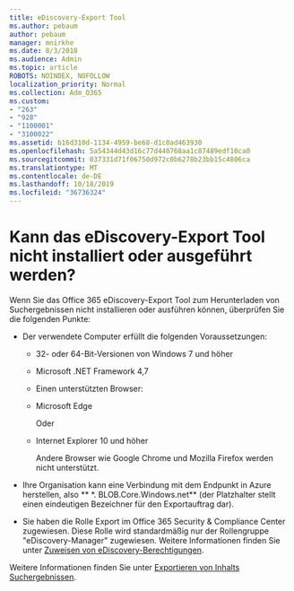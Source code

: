 ```yaml
---
title: eDiscovery-Export Tool
ms.author: pebaum
author: pebaum
manager: mnirkhe
ms.date: 8/3/2018
ms.audience: Admin
ms.topic: article
ROBOTS: NOINDEX, NOFOLLOW
localization_priority: Normal
ms.collection: Adm_O365
ms.custom:
- "263"
- "928"
- "1100001"
- "3100022"
ms.assetid: b16d310d-1134-4959-be68-d1c0ad463930
ms.openlocfilehash: 5a54344d43d16c77d440768aa1c87489edf10ca0
ms.sourcegitcommit: 037331d71f06750d972c0b6278b23bb15c4806ca
ms.translationtype: MT
ms.contentlocale: de-DE
ms.lasthandoff: 10/18/2019
ms.locfileid: "36736324"
---
```

# <a name="cant-install-or-run-the-ediscovery-export-tool"></a>Kann das eDiscovery-Export Tool nicht installiert oder ausgeführt werden?

Wenn Sie das Office 365 eDiscovery-Export Tool zum Herunterladen von Suchergebnissen nicht installieren oder ausführen können, überprüfen Sie die folgenden Punkte:
  
- Der verwendete Computer erfüllt die folgenden Voraussetzungen:

  - 32- oder 64-Bit-Versionen von Windows 7 und höher

  - Microsoft .NET Framework 4,7

  - Einen unterstützten Browser:

  - Microsoft Edge

    Oder

  - Internet Explorer 10 und höher

    Andere Browser wie Google Chrome und Mozilla Firefox werden nicht unterstützt.

- Ihre Organisation kann eine Verbindung mit dem Endpunkt in Azure herstellen, also ** \*. BLOB.Core.Windows.net** (der Platzhalter stellt einen eindeutigen Bezeichner für den Exportauftrag dar).

- Sie haben die Rolle Export im Office 365 Security &amp; Compliance Center zugewiesen. Diese Rolle wird standardmäßig nur der Rollengruppe "eDiscovery-Manager" zugewiesen. Weitere Informationen finden Sie unter [Zuweisen von eDiscovery-Berechtigungen](https://docs.microsoft.com/office365/securitycompliance/assign-ediscovery-permissions).

Weitere Informationen finden Sie unter [Exportieren von Inhalts Suchergebnissen](https://docs.microsoft.com/office365/securitycompliance/export-search-results).
  